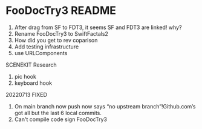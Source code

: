 #  FooDocTry3 README

1. After drag from SF to FDT3, it seems SF and FDT3 are linked! why?
1. Rename FooDocTry3 to SwiftFactals2
2. How did you get to rev coparison
3. Add testing infrastructure
3. use URLComponents

SCENEKIT Research
1. pic hook
2. keyboard hook

20220713 FIXED 
1. On main branch now push now says “no upstream branch”!Github.com’s got all but the last 6 local commits.  
2. Can't compile code sign FooDocTry3

